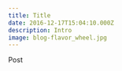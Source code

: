 ```yaml
---
title: Title
date: 2016-12-17T15:04:10.000Z
description: Intro
image: blog-flavor_wheel.jpg
---
```

Post